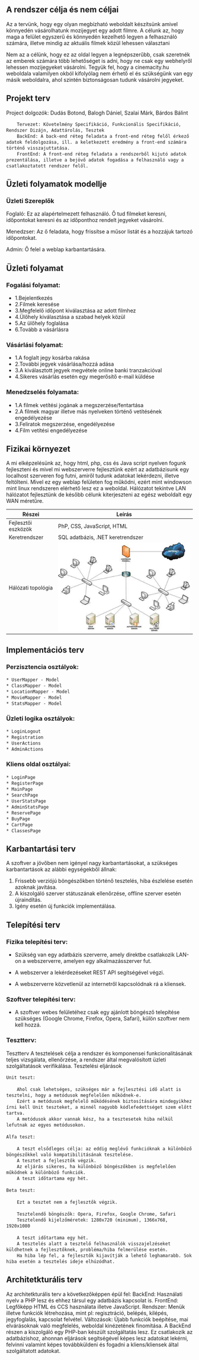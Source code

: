 ## **A rendszer célja és nem céljai**

Az a tervünk, hogy egy olyan megbízható weboldalt készítsünk amivel könnyedén vásárolhatunk mozijegyet egy adott filmre. A célunk az, hogy maga a felület egyszerű és könnyedén kezelhető legyen a felhasználó számára, illetve mindig az aktuális filmek közül lehessen választani

Nem az a célünk, hogy ez az oldal legyen a legnépszerűbb, csak szeretnék az emberek számára több lehetőséget is adni, hogy ne csak egy webhelyről lehessen mozijegyeket vásárolni. Tegyük fel, hogy a cinemacity.hu weboldala valamilyen okból kifolyólag nem érhető el és szükségünk van egy másik weboldalra, ahol szintén biztonságosan tudunk vásárolni jegyeket. 

## **Projekt terv**

Project dolgozók: Dudás Botond, Balogh Dániel, Szalai Márk, Bárdos Bálint
				  
		Tervezet: Követelmény Specifikáció, Funkcionális Specifikáció, Rendszer Dizájn, Adattárolás, Tesztek
		BackEnd: A back-end réteg feladata a front-end réteg felől érkező adatok feldolgozása, ill. a keletkezett eredmény a front-end számára történő visszajuttatása.
		FrontEnd: A front-end réteg feladata a rendszerből kijutó adatok prezentálása, illetve a bejövő adatok fogadása a felhasználó vagy a csatlakoztatott rendszer felől.
				
## **Üzleti folyamatok modellje**
### Üzleti Szereplők
Foglaló: Ez az alapértelmezett felhasználó. Ő tud filmeket keresni, időpontokat keresni és az időponthoz rendelt jegyeket vásárolni.

Menedzser: Az ő feladata, hogy frissítse a műsor listát és a hozzájuk tartozó időpontokat.

Admin: Ő felel a weblap karbantartására.

## **Üzleti folyamat**
### Fogalási folyamat:
* 1.Bejelentkezés
* 2.Filmek keresése
* 3.Megfelelő időpont kiválasztása az adott filmhez
* 4.Ülőhely kiválasztása a szabad helyek közül
* 5.Az ülőhely foglalása
* 6.Tovább a vásárlásra

### Vásárlási folyamat:
* 1.A foglalt jegy kosárba rakása
* 2.További jegyek vásárlása/hozzá adása
* 3.A kiválasztott jegyek megvétele online banki tranzakcióval
* 4.Sikeres vásárlás esetén egy megerősítő e-mail küldése
  
### Menedzselés folyamata:
* 1.A filmek vetítési jogának a megszerzése/fentartása
* 2.A filmek magyar illetve más nyelveken történő vetítésének engedélyezése
* 3.Feliratok megszerzése, engedélyezése
* 4.Film vetítési engedélyezése

## **Fizikai környezet**

A mi elképzelésünk az, hogy html, php, css és Java script nyelven fogunk fejleszteni és mivel mi webszerverre fejlesztünk ezért az adatbázisunk egy localhost szerveren fog futni, amiről tudunk adatokat lekérdezni, illetve feltölteni. Mivel ez egy weblap felületen fog működni, ezért mint windowson mint linux rendszeren elérhető lesz ez a weboldal. Hálózatot tekintve LAN hálózatot fejlesztünk de később célunk kiterjeszteni az egész weboldalt egy WAN méretűre. 


Részei | Leírás
----------------------|-------
Fejlesztői eszközök| PhP, CSS, JavaScript, HTML
Keretrendszer| SQL adatbázis, .NET keretrendszer
Hálózati topológia| ![LAN.png](https://github.com/Wh0Am199/CinemaSystem/blob/master/Dokument%C3%A1ci%C3%B3/LAN.jpg)
 





## **Implementációs terv**

### Perzisztencia osztályok:
	
	* UserMapper - Model
	* ClassMapper - Model
	* LocationMapper - Model
	* MovieMapper - Model
	* StatsMapper - Model
	
### Üzleti logika osztályok:
	
	* LoginLogout
	* Registration
	* UserActions
	* AdminActions

### Kliens oldal osztályai:
	
	* LoginPage
	* RegisterPage
	* MainPage
	* SearchPage
	* UserStatsPage
	* AdminStatsPage
	* ReservePage
	* BuyPage
	* CartPage
	* ClassesPage

## **Karbantartási terv**

A szoftver a jövőben nem igényel nagy karbantartásokat, a szükséges karbantartások az 
alábbi egységekből állnak:

1. Frissebb verziójú böngészőkben történő tesztelés, hiba észlelése esetén azoknak javítása.
2. A kiszolgáló szerver státuszának ellenőrzése, offline szerver esetén újraindítás.
3. Igény esetén új funkciók implementálása.  

## **Telepítési terv**

### **Fizika telepítési terv:**

- Szükség van egy adatbázis szerverre, amely direktbe csatlakozik LAN-on 
  a webszerverre, amelyen egy alkalmazásszerver fut.
  
- A webszerver a lekérdezéseket REST API segítségével végzi.

- A webszerverre közvetlenül az internetről kapcsolódnak rá a kliensek.

### **Szoftver telepítési terv:**

- A szoftver webes felületéhez csak egy ajánlott böngésző telepítése szükséges
  (Google Chrome, Firefox, Opera, Safari), külön szoftver nem kell hozzá.  

### **Tesztterv:**

Tesztterv
A tesztelések célja a rendszer és komponensei funkcionalitásának teljes vizsgálata, ellenőrzése, a rendszer által megvalósított üzleti szolgáltatások verifikálása.
Tesztelési eljárások
			
	Unit teszt:

		Ahol csak lehetséges, szükséges már a fejlesztési idő alatt is tesztelni, hogy a metódusok megfelelően működnek-e.
		Ezért a metódusok megfelelő működésének biztosítására mindegyikhez írni kell Unit teszteket, a minnél nagyobb kódlefedettséget szem előtt tartva.
		A metódusok akkor vannak kész, ha a tesztesetek hiba nélkül lefutnak az egyes metódusokon.		
			
	Alfa teszt:

		A teszt elsődleges célja: az eddig meglévő funkcióknak a különböző böngészőkkel való kompatibilitásának tesztelése. 
		A tesztet a fejlesztők végzik.
		Az eljárás sikeres, ha különböző böngészőkben is megfelelően működnek a különböző funkciók. 
		A teszt időtartama egy hét.
		
	Beta teszt:

		Ezt a tesztet nem a fejlesztők végzik.
		
		Tesztelendő böngészők: Opera, Firefox, Google Chrome, Safari
		Tesztelendő kijelzőméretek: 1280x720 (minimum), 1366x768, 1920x1080

		A teszt időtartama egy hét. 
		A tesztelés alatt a tesztelő felhasználók visszajelzéseket küldhetnek a fejlesztőknek, probléma/hiba felmerülése esetén.
		Ha hiba lép fel, a fejlesztők kijavítják a lehető leghamarabb. Sok hiba esetén a tesztelés ideje elhúzódhat.
		
## **Architetkturális terv**

Az architetkturális terv a következőképpen épül fel:
	BackEnd: Használati nyelv a PHP lesz és ehhez társul egy adatbázis kapcsolat is.
	FrontEnd: Legfőképp HTML és CCS használata illetve JavaScript.
	Rendszer: Menük illetve funkciók létrehozása, mint pl: regisztráció, belépés, kilépés, jegyfoglalás, kapcsolat felvétel.
	Változások: Újabb funkciók beépítése, mai elvárásoknak való megfelelés, weboldal kinézetének finomítása.
A BackEnd részen a  kiszolgáló egy PHP-ban készült  szolgáltatás lesz. Ez csatlakozik az adatbázishoz, ahonnan eljárások segítségével 
képes lesz adatokat lekérni, felvinni valamint képes továbbküldeni és fogadni a kliens/kliensek által szolgáltatott adatokat.